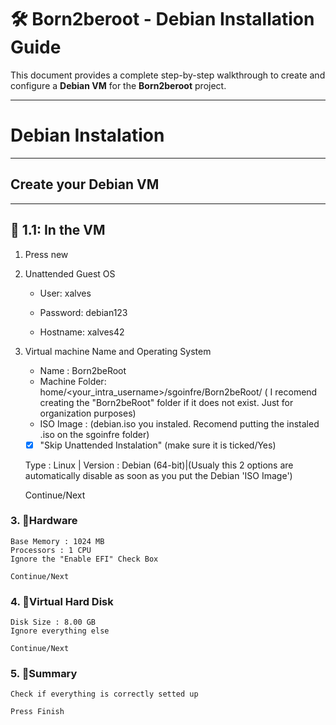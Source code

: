 # 🛠️ Born2beroot - Debian Installation Guide

This document provides a complete step-by-step walkthrough to create and configure a **Debian VM** for the **Born2beroot** project.

---

# Debian Instalation 

---
## Create your Debian VM
---
## 🔸 1.1: In the VM
1. Press new

2. Unattended Guest OS

	- User: xalves
	
	- Password: debian123
	
	- Hostname: xalves42


3. Virtual machine Name and Operating System

	- Name : Born2beRoot
	- Machine Folder: home/<your_intra_username>/sgoinfre/Born2beRoot/ ( I recomend creating the "Born2beRoot" folder if it does not exist. Just for organization purposes)
	- ISO Image : (debian.iso you instaled. Recomend putting the instaled .iso on the sgoinfre folder)
	- [x] "Skip Unattended Instalation" (make sure it is ticked/Yes)
	
	Type : Linux		 |
	Version : Debian (64-bit)|(Usualy this 2 options are automatically disable as soon as you put the Debian 'ISO Image')
	    
	Continue/Next

### 3. 🔸Hardware

	Base Memory : 1024 MB
	Processors : 1 CPU
	Ignore the "Enable EFI" Check Box
	
	Continue/Next
	
### 4. 🔸Virtual Hard Disk
 
 	Disk Size : 8.00 GB
	Ignore everything else
	
	Continue/Next
	
### 5. 🔸Summary
 
 	Check if everything is correctly setted up
 	
 	Press Finish
